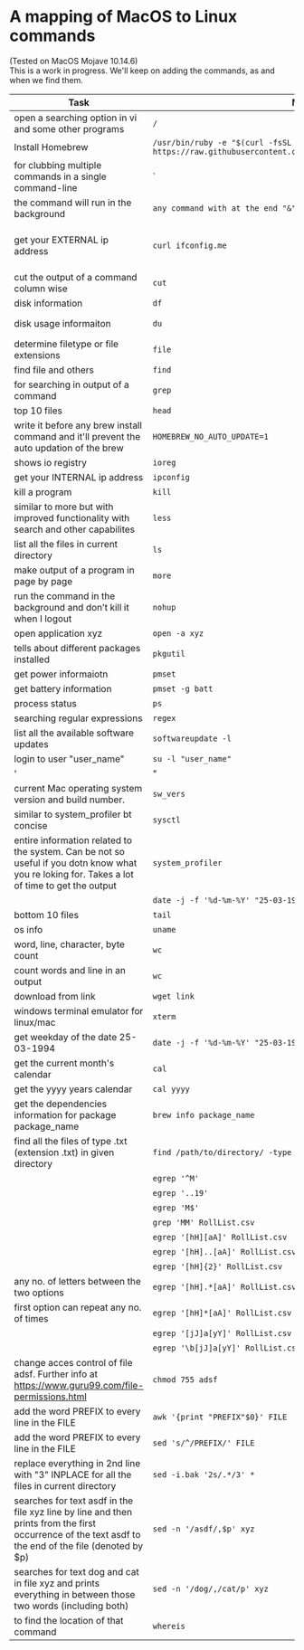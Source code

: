 # A mapping of MacOS to Linux commands
(Tested on MacOS Mojave 10.14.6)  
This is a work in progress. We'll keep on adding the commands, as and when we find them.

|Task	|MacOS	|Ubuntu/Linux|
|---|---|---|
|open a searching option in vi and some other programs	|`/`|	same|
|Install Homebrew	|`/usr/bin/ruby -e "$(curl -fsSL https://raw.githubusercontent.com/Homebrew/install/master/install)"`|	same|
|for clubbing multiple commands in a single command-line	|`|`|	same|
|the command will run in the background	|`any command with at the end "&" without the quotes`|	same|
|get your EXTERNAL ip address	|`curl ifconfig.me`|	dig @resolver4.opendns.com myip.opendns.com +short'|
|cut the output of a command column wise	|`cut`|	same|
|disk information	|`df`|	lsblk'|
|disk usage informaiton	|`du`|	explore the command 'lsblk'|
|determine filetype or file extensions	|`file`|	same|
|find file and others	|`find`|	same|
|for searching in output of a command	|`grep`|	same|
|top 10 files	|`head`|	same|
|write it before any brew install command and it'll prevent the auto updation of the brew	|`HOMEBREW_NO_AUTO_UPDATE=1`|	not applicable for linux|
|shows io registry	|`ioreg`|	iostat'|
|get your INTERNAL ip address	|`ipconfig`|	hostname -I'|
|kill a program	|`kill`|	same|
|similar to more but with improved functionality with search and other capabilites	|`less`|	same|
|list all the files in current directory	|`ls`|	same|
|make output of a program in page by page	|`more`|	same|
|run the command in the background and don’t kill it when I logout	|`nohup`|	same|
|open application xyz	|`open -a xyz`|	same|
|tells about different packages installed	|`pkgutil`|	pacman –Qi bash'|
|get power informaiotn	|`pmset`|	lshw'|
|get battery information	|`pmset -g batt`|	inxi'|
|process status	|`ps`|	same|
|searching regular expressions	|`regex`|	same|
|list all the available software updates	|`softwareupdate -l`|	sudo apt list --upgradable'|
|login to user "user_name"	|`su -l "user_name"`|	"su -- username
'|"
|current Mac operating system version and build number.	|`sw_vers`|	lsb_release -a'|
|similar to system_profiler bt concise	|`sysctl`|	uname'|
|entire information related to the system. Can be not so useful if you dotn know what you re loking for. Takes a lot of time to get the output	|`system_profiler`|	check 'lshw' and 'lscpu'|
|	|`date -j -f '%d-%m-%Y' "25-03-1994" +'%A'`|	same|
|bottom 10 files	|`tail`|	same|
|os info	|`uname`|	same|
|word, line, character, byte count	|`wc`|	same|
|count words and line in an output	|`wc`|	same|
|download from link	|`wget link`|	same|
|windows terminal emulator for linux/mac	|`xterm`|	same|
|get weekday of the date 25-03-1994	|`date -j -f '%d-%m-%Y' "25-03-1994" +'%A'`|	same|
|get the current month's calendar	|`cal`|	same|
|get the yyyy years calendar	|`cal yyyy`|	same|
|get the dependencies information for package package_name	|`brew info package_name`|	apt-cache depends package_name'|
|find all the files of type .txt (extension .txt) in given directory	|`find /path/to/directory/ -type f -name "*.txt"`|	same|
|	|`egrep '^M'`|	same|
|	|`egrep '..19'`|	same|
|	|`egrep 'M$'`|	same|
|	|`grep 'MM' RollList.csv`|	same|
|	|`egrep '[hH][aA]' RollList.csv`|	same|
|	|`egrep '[hH]..[aA]' RollList.csv`|	same|
|	|`egrep '[hH]{2}' RollList.csv`|	same|
|any no. of letters between the two options	|`egrep '[hH].*[aA]' RollList.csv`|	same|
|first option can repeat any no. of times	|`egrep '[hH]*[aA]' RollList.csv`|	same|
|	|`egrep '[jJ]a[yY]' RollList.csv `|	same|
|	|`egrep '\b[jJ]a[yY]' RollList.csv `|	same|
|change acces control of file adsf. Further info at https://www.guru99.com/file-permissions.html	|`chmod 755 adsf`|	same|
|add the word PREFIX to every line in the FILE	|`awk '{print "PREFIX"$0}' FILE`|	same|
|add the word PREFIX to every line in the FILE	|`sed 's/^/PREFIX/' FILE`|	same|
|replace everything in 2nd line with "3" INPLACE for all the files in current directory	|`sed -i.bak '2s/.*/3' *`|	same|
|searches for text asdf in the file xyz line by line and then prints from the first occurrence of the text asdf to the end of the file (denoted by $p)	|`sed -n '/asdf/,$p' xyz`|	same|
|searches for text dog and cat in file xyz and prints everything in between those two words (including both)	|`sed -n '/dog/,/cat/p' xyz`|	same|
|to find the location of that command	|`whereis`|	same|
